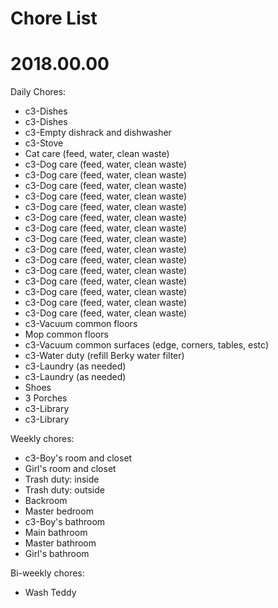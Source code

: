 # Chore List
# 2018.00.00



Daily Chores:
   * c3-Dishes
   * c3-Dishes
   * c3-Empty dishrack and dishwasher
   * c3-Stove
   * Cat care (feed, water, clean waste)
   * c3-Dog care (feed, water, clean waste)
   * c3-Dog care (feed, water, clean waste)
   * c3-Dog care (feed, water, clean waste)
   * c3-Dog care (feed, water, clean waste)
   * c3-Dog care (feed, water, clean waste)
   * c3-Dog care (feed, water, clean waste)
   * c3-Dog care (feed, water, clean waste)
   * c3-Dog care (feed, water, clean waste)
   * c3-Dog care (feed, water, clean waste)
   * c3-Dog care (feed, water, clean waste)
   * c3-Dog care (feed, water, clean waste)
   * c3-Dog care (feed, water, clean waste)
   * c3-Dog care (feed, water, clean waste)
   * c3-Dog care (feed, water, clean waste)
   * c3-Dog care (feed, water, clean waste)
   * c3-Vacuum common floors
   * Mop common floors
   * c3-Vacuum common surfaces (edge, corners, tables, estc)
   * c3-Water duty (refill Berky water filter)
   * c3-Laundry (as needed)
   * c3-Laundry (as needed)
   * Shoes
   * 3 Porches
   * c3-Library
   * c3-Library




Weekly chores:
   * c3-Boy's room and closet
   * Girl's room and closet
   * Trash duty: inside
   * Trash duty: outside
   * Backroom
   * Master bedroom
   * c3-Boy's bathroom
   * Main bathroom
   * Master bathroom
   * Girl's bathroom





Bi-weekly chores:
   * Wash Teddy
